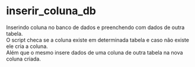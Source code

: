 # inserir_coluna_db
Inserindo coluna no banco de dados e preenchendo com dados de outra tabela. <br>
O script checa se a coluna existe em determinada tabela e caso não existe ele cria a coluna.<br>
Além que o mesmo insere dados de uma coluna de outra tabela na nova coluna criada.<br>
